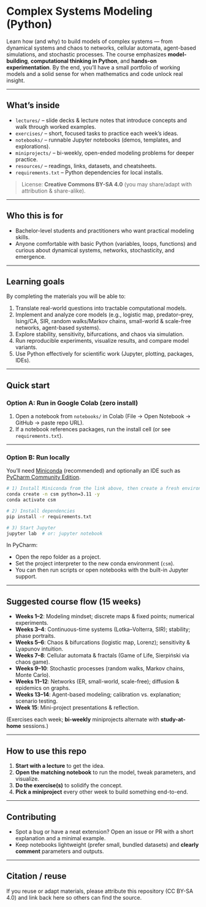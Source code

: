 # Complex Systems Modeling (Python)

Learn how (and why) to build models of complex systems — from dynamical systems and chaos to networks, cellular automata, agent-based simulations, and stochastic processes. The course emphasizes **model-building**, **computational thinking in Python**, and **hands-on experimentation**. By the end, you’ll have a small portfolio of working models and a solid sense for when mathematics and code unlock real insight.

---

## What’s inside

- `lectures/` – slide decks & lecture notes that introduce concepts and walk through worked examples.  
- `exercises/` – short, focused tasks to practice each week’s ideas.  
- `notebooks/` – runnable Jupyter notebooks (demos, templates, and explorations).  
- `miniprojects/` – bi-weekly, open-ended modeling problems for deeper practice.  
- `resources/` – readings, links, datasets, and cheatsheets.  
- `requirements.txt` – Python dependencies for local installs.

> License: **Creative Commons BY-SA 4.0** (you may share/adapt with attribution & share-alike).

---

## Who this is for

- Bachelor-level students and practitioners who want practical modeling skills.  
- Anyone comfortable with basic Python (variables, loops, functions) and curious about dynamical systems, networks, stochasticity, and emergence.

---

## Learning goals

By completing the materials you will be able to:

1. Translate real-world questions into tractable computational models.  
2. Implement and analyze core models (e.g., logistic map, predator–prey, Ising/CA, SIR, random walks/Markov chains, small-world & scale-free networks, agent-based systems).  
3. Explore stability, sensitivity, bifurcations, and chaos via simulation.  
4. Run reproducible experiments, visualize results, and compare model variants.  
5. Use Python effectively for scientific work (Jupyter, plotting, packages, IDEs).

---

## Quick start

### Option A: Run in Google Colab (zero install)

1. Open a notebook from `notebooks/` in Colab (File → Open Notebook → GitHub → paste repo URL).  
2. If a notebook references packages, run the install cell (or see `requirements.txt`).

---

### Option B: Run locally

You’ll need [Miniconda](https://docs.conda.io/en/latest/miniconda.html) (recommended) and optionally an IDE such as [PyCharm Community Edition](https://www.jetbrains.com/pycharm/download/).

```bash
# 1) Install Miniconda from the link above, then create a fresh environment
conda create -n csm python=3.11 -y
conda activate csm

# 2) Install dependencies
pip install -r requirements.txt

# 3) Start Jupyter
jupyter lab  # or: jupyter notebook
```

In PyCharm:  
- Open the repo folder as a project.  
- Set the project interpreter to the new conda environment (`csm`).  
- You can then run scripts or open notebooks with the built-in Jupyter support.

---

## Suggested course flow (15 weeks)

- **Weeks 1–2**: Modeling mindset; discrete maps & fixed points; numerical experiments.  
- **Weeks 3–4**: Continuous-time systems (Lotka–Volterra, SIR); stability; phase portraits.  
- **Weeks 5–6**: Chaos & bifurcations (logistic map, Lorenz); sensitivity & Lyapunov intuition.  
- **Weeks 7–8**: Cellular automata & fractals (Game of Life, Sierpiński via chaos game).  
- **Weeks 9–10**: Stochastic processes (random walks, Markov chains, Monte Carlo).  
- **Weeks 11–12**: Networks (ER, small-world, scale-free); diffusion & epidemics on graphs.  
- **Weeks 13–14**: Agent-based modeling; calibration vs. explanation; scenario testing.  
- **Week 15**: Mini-project presentations & reflection.

(Exercises each week; **bi-weekly** miniprojects alternate with **study-at-home** sessions.)

---

## How to use this repo

1. **Start with a lecture** to get the idea.  
2. **Open the matching notebook** to run the model, tweak parameters, and visualize.  
3. **Do the exercise(s)** to solidify the concept.  
4. **Pick a miniproject** every other week to build something end-to-end.

---

## Contributing

- Spot a bug or have a neat extension? Open an issue or PR with a short explanation and a minimal example.  
- Keep notebooks lightweight (prefer small, bundled datasets) and **clearly comment** parameters and outputs.

---

## Citation / reuse

If you reuse or adapt materials, please attribute this repository (CC BY-SA 4.0) and link back here so others can find the source.

